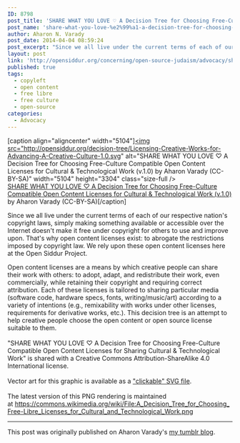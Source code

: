 ```yaml
---
ID: 8798
post_title: 'SHARE WHAT YOU LOVE ♡ A Decision Tree for Choosing Free-Culture Compatible Open Content Licenses for Cultural &#038; Technological Work'
post_name: 'share-what-you-love-%e2%99%a1-a-decision-tree-for-choosing-free-culture-compatible-open-content-licenses-for-cultural-technological-work'
author: Aharon N. Varady
post_date: 2014-04-04 08:59:24
post_excerpt: "Since we all live under the current terms of each of our respective nation's copyright laws, simply making something available or accessible over the Internet doesn't make it free under copyright for others to use and improve upon. That's why open content licenses exist: to abrogate the restrictions imposed by copyright law. We rely upon these open content licenses here at the Open Siddur Project."
layout: post
link: 'http://opensiddur.org/concerning/open-source-judaism/advocacy/share-what-you-love-%e2%99%a1-a-decision-tree-for-choosing-free-culture-compatible-open-content-licenses-for-cultural-technological-work/'
published: true
tags:
  - copyleft
  - open content
  - free libre
  - free culture
  - open-source
categories:
  - Advocacy
---
```

[caption align="aligncenter" width="5104"]<a href="http://opensiddur.org/decision-tree/"><img src="http://opensiddur.org/decision-tree/Licensing-Creative-Works-for-Advancing-A-Creative-Culture-1.0.svg" alt="SHARE WHAT YOU LOVE ♡ A Decision Tree for Choosing Free-Culture Compatible Open Content Licenses for Cultural &amp; Technological Work (v.1.0) by Aharon Varady (CC-BY-SA)" width="5104" height="3304" class="size-full /></a> <br /><a href="http://opensiddur.org/decision-tree/">SHARE WHAT YOU LOVE ♡ A Decision Tree for Choosing Free-Culture Compatible Open Content Licenses for Cultural & Technological Work (v.1.0)</a> by Aharon Varady (CC-BY-SA)[/caption]

<p>Since we all live under the current terms of each of our respective nation's copyright laws, simply making something available or accessible over the Internet doesn't make it free under copyright for others to use and improve upon. That's why open content licenses exist: to abrogate the restrictions imposed by copyright law. We rely upon these open content licenses here at the Open Siddur Project.

Open content licenses are a means by which creative people can share their work with others: to adopt, adapt, and redistribute their work, even commercially, while retaining their copyright and requiring correct attribution. Each of these licenses is tailored to sharing particular media (software code, hardware specs, fonts, writing/music/art) according to a variety of intentions (e.g., remixability with works under other licenses, requirements for derivative works, etc.). This decision tree is an attempt to help creative people choose the open content or open source license suitable to them.<br /><br />"SHARE WHAT YOU LOVE ♡&nbsp;A Decision Tree for Choosing&nbsp;Free-Culture Compatible Open Content Licenses&nbsp;for Sharing Cultural &amp; Technological Work" is shared with a Creative Commons Attribution-ShareAlike 4.0 International license.<br /><br />Vector art for this graphic is available as a <a href="http://opensiddur.org/decision-tree/">"clickable" SVG file</a>.<br /><br />The latest version of this PNG rendering is maintained at&nbsp;<a href="https://commons.wikimedia.org/wiki/File:A_Decision_Tree_for_Choosing_Free-Libre_Licenses_for_Cultural_and_Technological_Work.png">https://commons.wikimedia.org/wiki/File:A_Decision_Tree_for_Choosing_Free-Libre_Licenses_for_Cultural_and_Technological_Work.png</a></p>

<hr />
This post was originally published on Aharon Varady's <a href="http://aharonium.tumblr.com/post/81590562438/since-we-all-live-under-the-current-terms-of-each">my tumblr blog</a>.